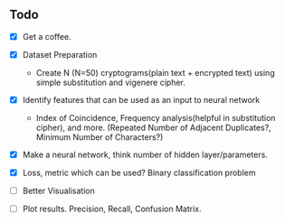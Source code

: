 ## Todo

* [x] Get a coffee.
* [x] Dataset Preparation
  *  Create N (N=50) cryptograms(plain text + encrypted text) using simple substitution and vigenere cipher.
* [x] Identify features that can be used as an input to neural network
  * Index of Coincidence, Frequency analysis(helpful in substitution cipher), and more. (Repeated Number of Adjacent Duplicates?, Minimum Number of Characters?)
* [x] Make a neural network, think number of hidden layer/parameters.

* [x] Loss, metric which can be used? Binary classification problem

* [ ] Better Visualisation
* [ ] Plot results. Precision, Recall, Confusion Matrix.
